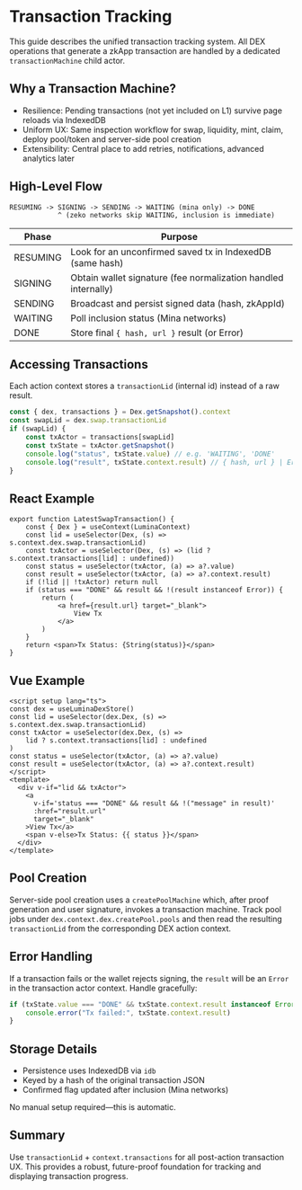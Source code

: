# Transaction Tracking

This guide describes the unified transaction tracking system. All DEX operations that generate a zkApp transaction are handled by a dedicated `transactionMachine` child actor.

## Why a Transaction Machine?

- Resilience: Pending transactions (not yet included on L1) survive page reloads via IndexedDB
- Uniform UX: Same inspection workflow for swap, liquidity, mint, claim, deploy pool/token and server-side pool creation
- Extensibility: Central place to add retries, notifications, advanced analytics later

## High-Level Flow

```
RESUMING -> SIGNING -> SENDING -> WAITING (mina only) -> DONE
            ^ (zeko networks skip WAITING, inclusion is immediate)
```

| Phase    | Purpose                                                        |
| -------- | -------------------------------------------------------------- |
| RESUMING | Look for an unconfirmed saved tx in IndexedDB (same hash)      |
| SIGNING  | Obtain wallet signature (fee normalization handled internally) |
| SENDING  | Broadcast and persist signed data (hash, zkAppId)              |
| WAITING  | Poll inclusion status (Mina networks)                          |
| DONE     | Store final `{ hash, url }` result (or Error)                  |

## Accessing Transactions

Each action context stores a `transactionLid` (internal id) instead of a raw result.

```ts
const { dex, transactions } = Dex.getSnapshot().context
const swapLid = dex.swap.transactionLid
if (swapLid) {
	const txActor = transactions[swapLid]
	const txState = txActor.getSnapshot()
	console.log("status", txState.value) // e.g. 'WAITING', 'DONE'
	console.log("result", txState.context.result) // { hash, url } | Error (after DONE)
}
```

## React Example

```tsx
export function LatestSwapTransaction() {
	const { Dex } = useContext(LuminaContext)
	const lid = useSelector(Dex, (s) => s.context.dex.swap.transactionLid)
	const txActor = useSelector(Dex, (s) => (lid ? s.context.transactions[lid] : undefined))
	const status = useSelector(txActor, (a) => a?.value)
	const result = useSelector(txActor, (a) => a?.context.result)
	if (!lid || !txActor) return null
	if (status === "DONE" && result && !(result instanceof Error)) {
		return (
			<a href={result.url} target="_blank">
				View Tx
			</a>
		)
	}
	return <span>Tx Status: {String(status)}</span>
}
```

## Vue Example

```vue
<script setup lang="ts">
const dex = useLuminaDexStore()
const lid = useSelector(dex.Dex, (s) => s.context.dex.swap.transactionLid)
const txActor = useSelector(dex.Dex, (s) =>
	lid ? s.context.transactions[lid] : undefined
)
const status = useSelector(txActor, (a) => a?.value)
const result = useSelector(txActor, (a) => a?.context.result)
</script>
<template>
  <div v-if="lid && txActor">
    <a
      v-if='status === "DONE" && result && !("message" in result)'
      :href="result.url"
      target="_blank"
    >View Tx</a>
    <span v-else>Tx Status: {{ status }}</span>
  </div>
</template>
```

## Pool Creation

Server-side pool creation uses a `createPoolMachine` which, after proof generation and user signature, invokes a transaction machine. Track pool jobs under `dex.context.dex.createPool.pools` and then read the resulting `transactionLid` from the corresponding DEX action context.

## Error Handling

If a transaction fails or the wallet rejects signing, the `result` will be an `Error` in the transaction actor context. Handle gracefully:

```ts
if (txState.value === "DONE" && txState.context.result instanceof Error) {
	console.error("Tx failed:", txState.context.result)
}
```

## Storage Details

- Persistence uses IndexedDB via `idb`
- Keyed by a hash of the original transaction JSON
- Confirmed flag updated after inclusion (Mina networks)

No manual setup required—this is automatic.

## Summary

Use `transactionLid` + `context.transactions` for all post-action transaction UX. This provides a robust, future-proof foundation for tracking and displaying transaction progress.
